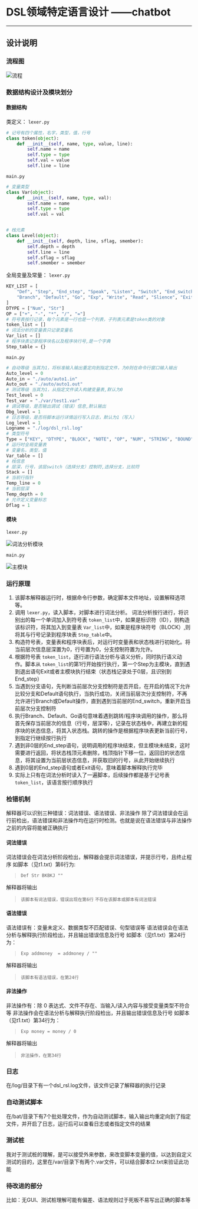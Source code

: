 # DSL领域特定语言设计 ——chatbot

---

## 设计说明

### 流程图

![流程](./resource/流程.bmp "流程")

### 数据结构设计及模块划分

#### 数据结构

类定义：
`lexer.py`

```python
# 记号有四个属性，名字，类型，值，行号
class token(object):
    def __init__(self, name, type, value, line):
        self.name = name
        self.type = type
        self.val = value
        self.line = line

```

`main.py`

```python
# 变量类型
class Var(object):
    def __init__(self, name, type, val):
        self.name = name
        self.type = type
        self.val = val


# 栈元素
class Level(object):
    def __init__(self, depth, line, sflag, smember):
        self.depth = depth
        self.line = line
        self.sflag = sflag
        self.smember = smember
```

全局变量及常量：
`lexer.py`

```python
KEY_LIST = [
    "Def", "Step", "End_step", "Speak", "Listen", "Switch", "End_switch",
    "Branch", "Default", "Go", "Exp", "Write", "Read", "Slience", "Exit"
]
DTYPE = ["Num", "Str"]
OP = ["+", "-", "*", "/", "="]
# 符号表按行记录，每个元素是一行也是一个列表，子列表元素是token类的对象
token_list = []
# 词法分析的变量表只记录变量名
Var_list = []
# 程序块表记录程序块名以及程序块行号,是一个字典
Step_table = {}
```

`main.py`

```python
# 自动等级 当其为1，将标准输入输出重定向到指定文件，为0则在命令行窗口输入输出
Auto_level = 0
Auto_in = "./auto/auto1.in"
Auto_out = "./auto/auto1.out"
# 测试等级 当其为1，从指定文件读入构建变量表,默认为0
Test_level = 0
Test_var = "./var/test1.var"
# 调试等级，是否输出调试（错误）信息,默认输出
Dbg_level = 1
# 日志等级，是否将脚本运行详情运行写入日志，默认为1（写入）
Log_level = 1
Logname = "./log/dsl_rsl.log"
# 类型符号
Type = ["KEY", "DTYPE", "BLOCK", "NOTE", "OP", "NUM", "STRING", "BOUND", "ID"]
# 运行时全局变量表
# 变量名，类型，值
Var_table = []
# 栈信息
# 层深，行号，该层switch（选择分支）控制符,选择分支，比较符
Stack = []
# 当前行指针
Temp_line = 0
# 当前层深
Temp_depth = 0
# 允许定义变量标志
Dflag = 1
```

#### 模块

`lexer.py`

![词法分析模块](./resource/lexer.png "词法分析模块")

`main.py`

![主模块](./resource/main.png "主模块")

### 运行原理

1. 该脚本解释器运行时，根据命令行参数，确定脚本文件地址，设置解释选项等。
2. 调用 `lexer.py`，读入脚本，对脚本进行词法分析。
   词法分析按行进行，将识别出的每一个单词加入到符号表 `token_list`中，如果是标识符（ID），则构造该标识符，将其加入到变量表 `Var_list`中，如果是程序块符号（BLOCK）,则将其与行号记录到程序块表 `Step_table`中。
3. 构造符号表，变量表和程序块表后，对运行时变量表和状态栈进行初始化。将当前层次信息层深置为0，行号置为0，分支控制符置为允许。
4. 根据符号表 `token_list`，逐行进行语法分析与语义分析，同时执行语义动作。脚本从 `token_list`的第1行开始按行执行，第一个Step为主模块，直到遇到退出语句Exit或者主模块执行结束（状态栈记录处于0层，且识别到End_step）
5. 当遇到分支语句，先判断当前层次分支控制符是否开启，在开启的情况下允许比较分支和Default语句执行，当执行成功，关闭当前层次分支控制符，不再允许进行Branch或Default操作，直到遇到当前层的End_switch，重新开启当前层次分支控制符
6. 执行Branch、Default、Go语句意味着遇到跳转/程序块调用的操作，那么将首先保存当前层次的信息（行号，层深等），记录在状态栈中，再建立新的程序块的状态信息，将其入状态栈。跳转的操作是根据程序块表更新当前行号，到指定行继续按行执行
7. 遇到非0层的End_step语句，说明调用的程序块结束，但主模块未结束，这时需要进行返回，将状态栈顶元素删除，栈顶指针下移一位，返回旧的状态信息，将其设置为当前层状态信息，并获取旧的行号，从此开始继续执行
8. 遇到0层的End_step语句或者Exit语句，意味着脚本解释执行完毕
9. 实际上只有在词法分析时读入了一遍脚本，后续操作都是基于记号表 `token_list`，该语言按行顺序执行

### 检错机制

解释器可以识别三种错误：词法错误、语法错误、非法操作
除了词法错误会在运行前检出，语法错误和非法操作均在运行时检测。也就是说在语法错误与非法操作之前的内容将能被正确执行

#### 词法错误

词法错误会在词法分析阶段检出，解释器会提示词法错误，并提示行号，且终止程序
如脚本（见t1.txt）第6行为:

> `Def Str BKBKJ ""`

解释器将输出

> `该脚本有词法错误，错误出现在第6行`
> `不存在该脚本或脚本有词法错误`

#### 语法错误

语法错误有：变量未定义、数据类型不匹配错误、句型错误等
语法错误会在语法分析与解释执行阶段检出，并且输出错误信息及行号
如脚本（见t1.txt）第24行为：

> `Exp addmoney  = addmoney / ""`

解释器将输出

> ``该脚本有语法错误，在第24行``

#### 非法操作

非法操作有：除 0 表达式、文件不存在、当输入/读入内容与接受变量类型不符合等
非法操作会在语法分析与解释执行阶段检出，并且输出错误信息及行号
如脚本（见t1.txt）第34行为：

> `Exp money = money / 0`

解释器将输出

> ``非法操作，在第34行``

### 日志

在/log/目录下有一个dsl_rsl.log文件，该文件记录了解释器的执行记录

### 自动测试脚本

在/bat/目录下有7个批处理文件，作为自动测试脚本，输入输出均重定向到了指定文件，并开启了日志，运行后可以查看日志或者指定文件的结果

### 测试桩

我对于测试桩的理解，是可以接受外来参数，来改变脚本变量的值，以达到自定义测试的目的，这里在/var/目录下有两个.var文件，可以结合脚本t2.txt来验证此功能

### 待改进的部分

比如：无GUI、测试桩理解可能有偏差、语法规则过于死板不易写出正确的脚本等
